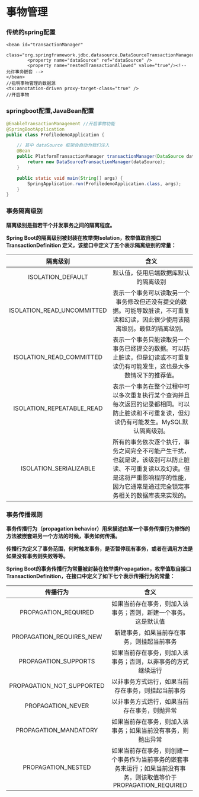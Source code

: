 # 事物管理

### 传统的spring配置

```properties
<bean id="transactionManager"
		class="org.springframework.jdbc.datasource.DataSourceTransactionManager">
		<property name="dataSource" ref="dataSource" />
		<property name="nestedTransactionAllowed" value="true"/><!-- 允许事务嵌套 -->
</bean>
//指明事物管理的数据源
<tx:annotation-driven proxy-target-class="true" />
//开启事物
```

### springboot配置,JavaBean配置

```java
@EnableTransactionManagement //开启事物功能
@SpringBootApplication
public class ProfiledemoApplication {

    // 其中 dataSource 框架会自动为我们注入
    @Bean
    public PlatformTransactionManager transactionManager(DataSource dataSource) {
        return new DataSourceTransactionManager(dataSource);
    } 

    public static void main(String[] args) {
        SpringApplication.run(ProfiledemoApplication.class, args);
    }
}
```



###  **事务隔离级别**

**隔离级别是指若干个并发事务之间的隔离程度。**

**Spring Boot的隔离级别被封装在枚举类Isolation，枚举值取自接口TransactionDefinition 定义，该接口中定义了五个表示隔离级别的常量：**

|        **隔离级别**        |                           **含义**                           |
| :------------------------: | :----------------------------------------------------------: |
|     ISOLATION_DEFAULT      |             默认值，使用后端数据库默认的隔离级别             |
| ISOLATION_READ_UNCOMMITTED | 表示一个事务可以读取另一个事务修改但还没有提交的数据。可能导致脏读，不可重复读和幻读，因此很少使用该隔离级别。最低的隔离级别。 |
|  ISOLATION_READ_COMMITTED  | 表示一个事务只能读取另一个事务已经提交的数据。可以防止脏读，但是幻读或不可重复读仍有可能发生，这也是大多数情况下的推荐值。 |
| ISOLATION_REPEATABLE_READ  | 表示一个事务在整个过程中可以多次重复执行某个查询并且每次返回的记录都相同。可以防止脏读和不可重复读，但幻读仍有可能发生。MySQL默认隔离级别。 |
|   ISOLATION_SERIALIZABLE   | 所有的事务依次逐个执行，事务之间完全不可能产生干扰，也就是说，该级别可以防止脏读、不可重复读以及幻读。但是这将严重影响程序的性能，因为它通常是通过完全锁定事务相关的数据库表来实现的。 |

### **事务传播规则**

**事务传播行为（propagation behavior）用来描述由某一个事务传播行为修饰的方法被嵌套进另一个方法的时候，事务如何传播。**

**传播行为定义了事务范围，何时触发事务，是否暂停现有事务，或者在调用方法是如果没有事务则失败等等。**

**Spring Boot的事务传播行为常量被封装在枚举类Propagation，枚举值取自接口TransactionDefinition，在接口中定义了如下七个表示传播行为的常量：**

|       **传播行为**        |                           **含义**                           |
| :-----------------------: | :----------------------------------------------------------: |
|   PROPAGATION_REQUIRED    | 如果当前存在事务，则加入该事务；否则，新建一个事务。这是默认值 |
| PROPAGATION_REQUIRES_NEW  |          新建事务，如果当前存在事务，则挂起当前事务          |
|   PROPAGATION_SUPPORTS    | 如果当前存在事务，则加入该事务；否则，以非事务的方式继续运行 |
| PROPAGATION_NOT_SUPPORTED |      以非事务方式运行，如果当前存在事务，则挂起当前事务      |
|     PROPAGATION_NEVER     |         以非事务方式运行，如果当前存在事务，则抛异常         |
|   PROPAGATION_MANDATORY   | 如果当前存在事务，则加入该事务；如果当前没有事务，则抛出异常 |
|    PROPAGATION_NESTED     | 如果当前存在事务，则创建一个事务作为当前事务的嵌套事务来运行；如果当前没有事务，则该取值等价于PROPAGATION_REQUIRED |

